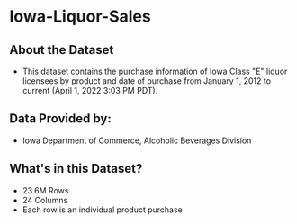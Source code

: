 # Iowa-Liquor-Sales
## About the Dataset
- This dataset contains the purchase information of Iowa Class "E" liquor licensees by product and date of purchase from January 1, 2012 to current (April 1, 2022 3:03 PM PDT).

## Data Provided by:
- Iowa Department of Commerce, Alcoholic Beverages Division

## What's in this Dataset?
- 23.6M Rows
- 24 Columns
- Each row is an individual product purchase
